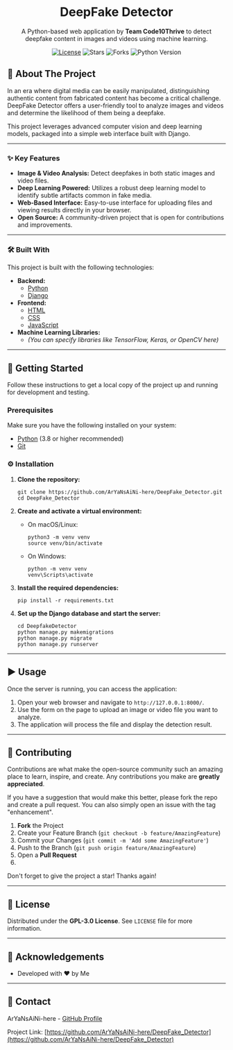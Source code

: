 <h1 align="center">DeepFake Detector</h1>

<p align="center">
  A Python-based web application by <strong>Team Code10Thrive</strong> to detect deepfake content in images and videos using machine learning.
</p>

<!-- BADGES -->
<p align="center">
  <a href="https://github.com/ArYaNsAiNi-here/DeepFake_Detector/blob/main/LICENSE"><img src="https://img.shields.io/github/license/ArYaNsAiNi-here/DeepFake_Detector?style=for-the-badge" alt="License"></a>
  <img src="https://img.shields.io/github/stars/ArYaNsAiNi-here/DeepFake_Detector?style=for-the-badge&logo=github" alt="Stars">
  <img src="https://img.shields.io/github/forks/ArYaNsAiNi-here/DeepFake_Detector?style=for-the-badge&logo=github" alt="Forks">
  <img src="https://img.shields.io/badge/Python-3.8%2B-blue?style=for-the-badge&logo=python" alt="Python Version">
</p>

<!-- PROJECT SCREENSHOT/DEMO -->
<!-- TODO: Add a GIF or screenshot of the application in action. -->
<!--
<p align="center">
  <img src="path/to/your/demo.gif" alt="DeepFake Detector Demo">
</p>
-->

## 📖 About The Project

In an era where digital media can be easily manipulated, distinguishing authentic content from fabricated content has become a critical challenge. DeepFake Detector offers a user-friendly tool to analyze images and videos and determine the likelihood of them being a deepfake.

This project leverages advanced computer vision and deep learning models, packaged into a simple web interface built with Django.

---

### ✨ Key Features

*   **Image & Video Analysis:** Detect deepfakes in both static images and video files.
*   **Deep Learning Powered:** Utilizes a robust deep learning model to identify subtle artifacts common in fake media.
*   **Web-Based Interface:** Easy-to-use interface for uploading files and viewing results directly in your browser.
*   **Open Source:** A community-driven project that is open for contributions and improvements.

---

### 🛠️ Built With

This project is built with the following technologies:

*   **Backend:**
    *   [Python](https://www.python.org/)
    *   [Django](https://www.djangoproject.com/)
*   **Frontend:**
    *   [HTML](https://developer.mozilla.org/en-US/docs/Web/HTML)
    *   [CSS](https://developer.mozilla.org/en-US/docs/Web/CSS)
    *   [JavaScript](https://developer.mozilla.org/en-US/docs/Web/JavaScript)
*   **Machine Learning Libraries:**
    *   *(You can specify libraries like TensorFlow, Keras, or OpenCV here)*

---

## 🚀 Getting Started

Follow these instructions to get a local copy of the project up and running for development and testing.

### Prerequisites

Make sure you have the following installed on your system:
*   [Python](https://www.python.org/downloads/) (3.8 or higher recommended)
*   [Git](https://git-scm.com/downloads/)

### ⚙️ Installation

1.  **Clone the repository:**
    ```
    git clone https://github.com/ArYaNsAiNi-here/DeepFake_Detector.git
    cd DeepFake_Detector
    ```

2.  **Create and activate a virtual environment:**
    *   On macOS/Linux:
        ```
        python3 -m venv venv
        source venv/bin/activate
        ```
    *   On Windows:
        ```
        python -m venv venv
        venv\Scripts\activate
        ```

3.  **Install the required dependencies:**
    ```
    pip install -r requirements.txt
    ```

4.  **Set up the Django database and start the server:**
    ```
    cd DeepfakeDetector
    python manage.py makemigrations
    python manage.py migrate
    python manage.py runserver
    ```

---

## ▶️ Usage

Once the server is running, you can access the application:

1.  Open your web browser and navigate to `http://127.0.0.1:8000/`.
2.  Use the form on the page to upload an image or video file you want to analyze.
3.  The application will process the file and display the detection result.

---

## 🤝 Contributing

Contributions are what make the open-source community such an amazing place to learn, inspire, and create. Any contributions you make are **greatly appreciated**.

If you have a suggestion that would make this better, please fork the repo and create a pull request. You can also simply open an issue with the tag "enhancement".

1.  **Fork** the Project
2.  Create your Feature Branch (`git checkout -b feature/AmazingFeature`)
3.  Commit your Changes (`git commit -m 'Add some AmazingFeature'`)
4.  Push to the Branch (`git push origin feature/AmazingFeature`)
5.  Open a **Pull Request**
6.  

Don't forget to give the project a star! Thanks again!

---

## 📄 License

Distributed under the **GPL-3.0 License**. See `LICENSE` file for more information.

---

## 🙏 Acknowledgements

*   Developed with ❤️ by Me

---

## 📧 Contact

ArYaNsAiNi-here - [GitHub Profile](https://github.com/ArYaNsAiNi-here)

Project Link: [https://github.com/ArYaNsAiNi-here/DeepFake_Detector](https://github.com/ArYaNsAiNi-here/DeepFake_Detector)
